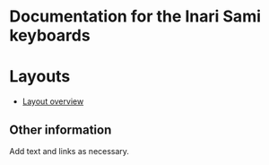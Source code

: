 # Documentation for the Inari Sami keyboards


# Layouts

-   [Layout overview](layout.html)

## Other information

Add text and links as necessary.
